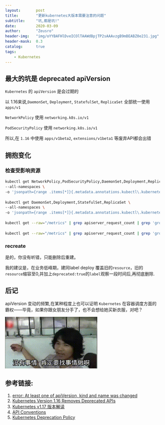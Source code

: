 ```yaml
---
layout:       post
title:        "更新kubernetes大版本需要注意的问题"
subtitle:     "坑,都是坑!"
date:         2020-03-09
author:       "Zeusro"
header-img:   "img/oYYBAFHlDveICOlTAAWdBpjTP2sAAAvzgB9mBEABZ0e231.jpg"
header-mask:  0.3
catalog:      true
tags:
    - Kubernetes
---
```


## 最大的坑是 deprecated apiVersion

`Kubernetes` 的 `apiVersion` 是会过期的

以 1.16来说,`DaemonSet`, `Deployment`, `StatefulSet`, `ReplicaSet` 全部统一使用 `apps/v1`

`NetworkPolicy`  使用 `networking.k8s.io/v1`

`PodSecurityPolicy` 使用 `networking.k8s.io/v1`

所以,在 `1.16` 中使用 `apps/v1beta2`, `extensions/v1beta1` 等废弃API都会出错

## 拥抱变化


### 检查受影响资源

```bash
kubectl get NetworkPolicy,PodSecurityPolicy,DaemonSet,Deployment,ReplicaSet \
--all-namespaces \
-o 'jsonpath={range .items[*]}{.metadata.annotations.kubectl\.kubernetes\.io/last-applied-configuration}{"\n"}{end}' | grep '"apiVersion":"extensions/v1beta1"'

kubectl get DaemonSet,Deployment,StatefulSet,ReplicaSet \
--all-namespaces \
-o 'jsonpath={range .items[*]}{.metadata.annotations.kubectl\.kubernetes\.io/last-applied-configuration}{"\n"}{end}' | grep '"apiVersion":"apps/v1beta'

kubectl get --raw="/metrics" | grep apiserver_request_count | grep 'group="extensions"' | grep 'version="v1beta1"' | grep -v ingresses | grep -v 'client="hyperkube' | grep -v 'client="kubectl' | grep -v 'client="dashboard'

kubectl get --raw="/metrics" | grep apiserver_request_count | grep 'group="apps"' | grep 'version="v1beta' | grep -v 'client="hyperkube' | grep -v 'client="kubectl' | grep -v 'client="dashboard'

```

### recreate

是的，你没有听错，只能删除后重建。

我的建议是，在业务低峰期，建同label deploy 覆盖旧的`resource`，旧的`resource`缩容至0,并加上`deprecated:true`的`label`观察一段时间后,再彻底删除.

## 后记

apiVersion 变动的频繁,在某种程度上也可以证明 `Kubernetes` 在容器调度方面的霸权——毕竟，如果你跟女朋友分手了，也不会想给她买新衣服，对吧？

![](/img/sticker/云原生开发.gif)

## 参考链接:

1. [error: At least one of apiVersion, kind and name was changed](https://stackoverflow.com/questions/56386647/error-at-least-one-of-apiversion-kind-and-name-was-changed)
1. [Kubernetes Version 1.16 Removes Deprecated APIs](https://www.ibm.com/cloud/blog/announcements/kubernetes-version-1-16-removes-deprecated-apis)
1. [Kubernetes v1.17 版本解读](https://yq.aliyun.com/articles/739120)
1. [API Conventions](https://github.com/kubernetes/community/blob/master/contributors/devel/sig-architecture/api-conventions.md)
1. [Kubernetes Deprecation Policy](https://kubernetes.io/docs/reference/using-api/deprecation-policy/)